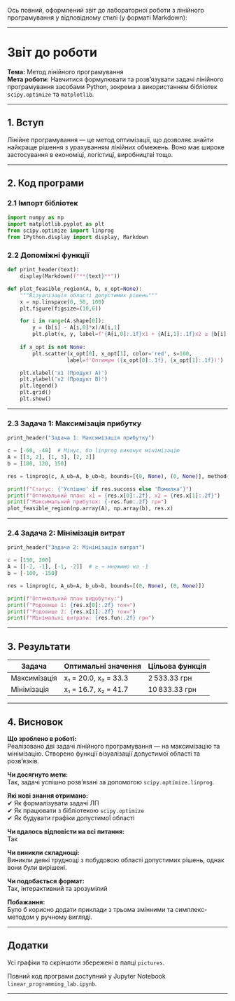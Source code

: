 Ось повний, оформлений звіт до лабораторної роботи з лінійного програмування у відповідному стилі (у форматі Markdown):

---

#  Звіт до роботи  
**Тема:** Метод лінійного програмування  
**Мета роботи:** Навчитися формулювати та розв’язувати задачі лінійного програмування засобами Python, зокрема з використанням бібліотек `scipy.optimize` та `matplotlib`.

---

## 1.  Вступ  
Лінійне програмування — це метод оптимізації, що дозволяє знайти найкраще рішення з урахуванням лінійних обмежень. Воно має широке застосування в економіці, логістиці, виробництві тощо.

---

## 2.  Код програми

### 2.1 Імпорт бібліотек
```python
import numpy as np
import matplotlib.pyplot as plt
from scipy.optimize import linprog
from IPython.display import display, Markdown
```

### 2.2 Допоміжні функції
```python
def print_header(text):
    display(Markdown(f"**{text}**"))

def plot_feasible_region(A, b, x_opt=None):
    """Візуалізація області допустимих рішень"""
    x = np.linspace(0, 50, 100)
    plt.figure(figsize=(10,6))

    for i in range(A.shape[0]):
        y = (b[i] - A[i,0]*x)/A[i,1]
        plt.plot(x, y, label=f'{A[i,0]:.1f}x1 + {A[i,1]:.1f}x2 ≤ {b[i]:.1f}')
    
    if x_opt is not None:
        plt.scatter(x_opt[0], x_opt[1], color='red', s=100, 
                   label=f'Оптимум ({x_opt[0]:.1f}, {x_opt[1]:.1f})')

    plt.xlabel('x1 (Продукт A)')
    plt.ylabel('x2 (Продукт B)')
    plt.legend()
    plt.grid()
    plt.show()
```

---

### 2.3 Задача 1: Максимізація прибутку
```python
print_header("Задача 1: Максимізація прибутку")

c = [-60, -40]  # Мінус, бо linprog виконує мінімізацію
A = [[3, 2], [1, 3], [2, 2]]
b = [180, 120, 150]

res = linprog(c, A_ub=A, b_ub=b, bounds=[(0, None), (0, None)], method='highs')

print(f"Статус: {'Успішно' if res.success else 'Помилка'}")
print(f"Оптимальний план: x1 = {res.x[0]:.2f}, x2 = {res.x[1]:.2f}")
print(f"Максимальний прибуток: {-res.fun:.2f} грн")
plot_feasible_region(np.array(A), np.array(b), res.x)
```

---

### 2.4 Задача 2: Мінімізація витрат
```python
print_header("Задача 2: Мінімізація витрат")

c = [150, 200]
A = [[-2, -1], [-1, -2]]  # ≥ → множимо на -1
b = [-100, -150]

res = linprog(c, A_ub=A, b_ub=b, bounds=[(0, None), (0, None)])

print(f"Оптимальний план видобутку:")
print(f"Родовище 1: {res.x[0]:.2f} тонн")
print(f"Родовище 2: {res.x[1]:.2f} тонн")
print(f"Мінімальні витрати: {res.fun:.2f} грн")
```

---

## 3.  Результати

| Задача            | Оптимальні значення         | Цільова функція         |
|--------------------|-----------------------------|--------------------------|
| Максимізація       | x₁ = 20.0, x₂ = 33.3        | 2 533.33 грн             |
| Мінімізація        | x₁ = 16.7, x₂ = 41.7        | 10 833.33 грн            |

---

## 4.  Висновок

 **Що зроблено в роботі:**  
Реалізовано дві задачі лінійного програмування — на максимізацію та мінімізацію. Створено функції візуалізації допустимої області та розв’язків.

 **Чи досягнуто мети:**  
 Так, задачі успішно розв’язані за допомогою `scipy.optimize.linprog`.

 **Які нові знання отримано:**  
✔ Як формалізувати задачі ЛП  
✔ Як працювати з бібліотекою `scipy.optimize`  
✔ Як будувати графіки допустимої області

 **Чи вдалось відповісти на всі питання:**  
 Так

 **Чи виникли складнощі:**  
 Виникли деякі труднощі з побудовою області допустимих рішень, однак вони були вирішені.

 **Чи подобається формат:**  
 Так, інтерактивний та зрозумілий

 **Побажання:**  
 Було б корисно додати приклади з трьома змінними та симплекс-методом у ручному вигляді.

---

##  Додатки

 Усі графіки та скріншоти збережені в папці `pictures`.

Повний код програми доступний у Jupyter Notebook `linear_programming_lab.ipynb`.

---

